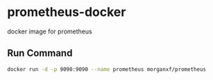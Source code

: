 # prometheus-docker
docker image for prometheus

## Run Command

```bash
docker run -d -p 9090:9090 --name prometheus morganxf/prometheus
```
